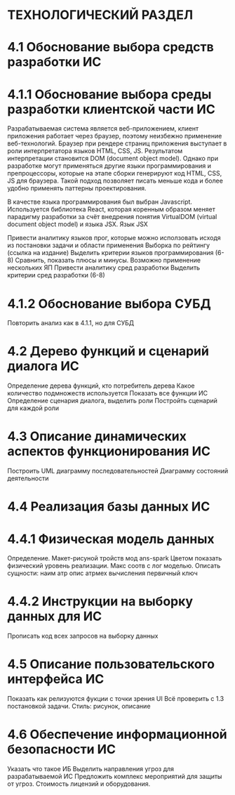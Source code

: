# ТЕХНОЛОГИЧЕСКИЙ РАЗДЕЛ

# 4.1 Обоснование выбора средств разработки ИС

# 4.1.1 Обоснование выбора среды разработки клиентской части ИС
Разрабатываемая система является веб-приложением, клиент приложения работает через браузер, поэтому неизбежно применение веб-технологий. Браузер при рендере страниц приложения выступает в роли интерпретатора языков HTML, CSS, JS. Результатом интерпретации становится DOM (document object model). Однако при разработке могут применяться другие языки программирования и препроцессоры, которые на этапе сборки генерируют код HTML, CSS, JS для браузера. Такой подход позволяет писать меньше кода и более удобно применять паттерны проектирования.

В качестве языка программирования был выбран Javascript. Используется библиотека React, которая коренным образом меняет парадигму разработки за счёт внедрения понятия VirtualDOM (virtual document object model) и языка JSX. Язык JSX

Привести аналитику языков прог, которые можно исползовать исходя из постановки задачи и области применения
Выборка по рейтингу (ссылка на издание)
Выделить критерии языков программирования (6-8)
Сравнить, показать плюсы и минусы. Возможно применение нескольких ЯП
Привести аналитику сред разработки
Выделить критерии сред разработки (6-8)

# 4.1.2 Обоснование выбора СУБД
Повторить анализ как в 4.1.1, но для СУБД

# 4.2 Дерево функций и сценарий диалога ИС
Определение дерева функций, кто потребитель дерева
Какое количество подмножеств используется
Показать все функции ИС
Определение сценария диалога, 
выделить роли
Постройть сценарий для каждой роли


# 4.3 Описание динамических аспектов функционирования ИС
Построить UML диаграмму последовательностей
Диаграмму состояний деятельности

# 4.4 Реализация базы данных ИС

# 4.4.1 Физическая модель данных
Определение. Макет-рисуной тройств мод ans-spark
Цветом показать физический уровень реализации.
Макс соотв с лог моделью.
Описать сущности:
наим атр
опис атрмех вычисления
первичный ключ

# 4.4.2 Инструкции на выборку данных для ИС
Прописать код всех запросов на выборку данных

# 4.5 Описание пользовательского интерфейса ИС
Показать как релизуются фукции с точки зрения UI
Всё проверить с 1.3 постановкой задачи.
Стиль: рисунок, описание

# 4.6 Обеспечение информационной безопасности ИС
Указать что такое ИБ
Выделить направления угроз для разрабатываемой ИС
Предложить комплекс мероприятий для защиты от угроз.
Стоимость лицензий и оборудования.
